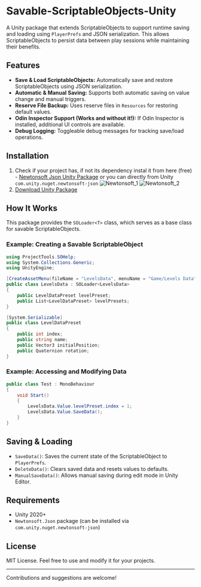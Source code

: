 # Savable-ScriptableObjects-Unity

A Unity package that extends ScriptableObjects to support runtime saving and loading using `PlayerPrefs` and JSON serialization. This allows ScriptableObjects to persist data between play sessions while maintaining their benefits.

## Features
- **Save & Load ScriptableObjects:** Automatically save and restore ScriptableObjects using JSON serialization.
- **Automatic & Manual Saving:** Supports both automatic saving on value change and manual triggers.
- **Reserve File Backup:** Uses reserve files in `Resources` for restoring default values.
- **Odin Inspector Support (Works and without it!):** If Odin Inspector is installed, additional UI controls are available.
- **Debug Logging:** Toggleable debug messages for tracking save/load operations.

## Installation
1. Check if your project has, if not its dependency instal it from here (free) - [Newtonsoft Json Unity Package](https://docs.unity3d.com/Packages/com.unity.nuget.newtonsoft-json@3.2/manual/index.html)
or you can directly from Unity ```com.unity.nuget.newtonsoft-json```
![Newtonsoft_1](https://github.com/user-attachments/assets/1258410e-673a-45f2-b11f-eacd474f8600)
![Newtonsoft_2](https://github.com/user-attachments/assets/54a20094-015b-42b6-984e-5b3959593934)
3. [Download Unity Package](https://github.com/EduardMalkhasyan/Savable-ScriptableObjects-Unity/releases)

## How It Works
This package provides the `SOLoader<T>` class, which serves as a base class for savable ScriptableObjects.

### Example: Creating a Savable ScriptableObject
```csharp
using ProjectTools.SOHelp;
using System.Collections.Generic;
using UnityEngine;

[CreateAssetMenu(fileName = "LevelsData", menuName = "Game/Levels Data")]
public class LevelsData : SOLoader<LevelsData>
{
    public LevelDataPreset levelPreset;
    public List<LevelDataPreset> levelPresets;
}

[System.Serializable]
public class LevelDataPreset
{
    public int index;
    public string name;
    public Vector3 initialPosition;
    public Quaternion rotation;
}
```

### Example: Accessing and Modifying Data
```csharp
public class Test : MonoBehaviour
{
    void Start()
    {
        LevelsData.Value.levelPreset.index = 1;
        LevelsData.Value.SaveData();
    }
}
```

## Saving & Loading
- `SaveData()`: Saves the current state of the ScriptableObject to `PlayerPrefs`.
- `DeleteData()`: Clears saved data and resets values to defaults.
- `ManualSaveData()`: Allows manual saving during edit mode in Unity Editor.

## Requirements
- Unity 2020+
- `Newtonsoft.Json` package (can be installed via `com.unity.nuget.newtonsoft-json`)

## License
MIT License. Feel free to use and modify it for your projects.

---
Contributions and suggestions are welcome!

